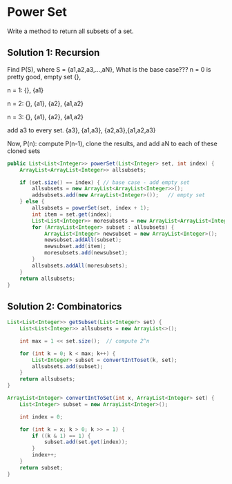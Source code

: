 # Power Set

Write a method to return all subsets of a set.

## Solution 1: Recursion

Find P(S), where S = {a1,a2,a3,...,aN}, What is the base case???
n = 0 is pretty good, empty set {},

n = 1: {}, {a1}

n = 2: {}, {a1}, {a2}, {a1,a2}

n = 3: {}, {a1}, {a2}, {a1,a2}

add a3 to every set.
      {a3}, {a1,a3}, {a2,a3},{a1,a2,a3}

Now, P(n): compute P(n-1), clone the results, and add aN to each of these cloned sets

```java
public List<List<Integer>> powerSet(List<Integer> set, int index) {
    ArrayList<ArrayList<Integer>> allsubsets;

    if (set.size() == index) { // base case - add empty set
        allsubsets = new ArrayList<ArrayList<Integer>>();
        addsubsets.add(new ArrayList<Integer>());   // empty set
    } else {
        allsubsets = powerSet(set, index + 1);
        int item = set.get(index);
        List<List<Integer>> moresubsets = new ArrayList<ArrayList<Integer>>();
        for (ArrayList<Integer> subset : allsubsets) {
            ArrayList<Integer> newsubset = new ArrayList<Integer>();
            newsubset.addAll(subset);
            newsubset.add(item);
            moresubsets.add(newsubset);
        }
        allsubsets.addAll(moresubsets);
    }
    return allsubsets;
}
```


## Solution 2: Combinatorics

```java
List<List<Integer>> getSubset(List<Integer> set) {
    List<List<Integer>> allsubsets = new ArrayList<>();

    int max = 1 << set.size();  // compute 2^n

    for (int k = 0; k < max; k++) {
        List<Integer> subset = convertIntToset(k, set);
        allsubsets.add(subset);
    }
    return allsubsets;
}

ArrayList<Integer> convertIntToSet(int x, ArrayList<Integer> set) {
    List<Integer> subset = new ArrayList<Integer>();

    int index = 0;

    for (int k = x; k > 0; k >> = 1) {
        if ((k & 1) == 1) {
            subset.add(set.get(index));
        }
        index++;
    }
    return subset;
}
```